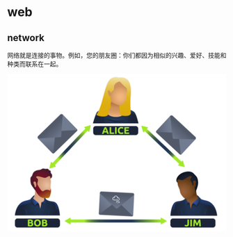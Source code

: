 # web

## network

网络就是连接的事物。例如，您的朋友圈：你们都因为相似的兴趣、爱好、技能和种类而联系在一起。

![network](./assets/image-20250314112314575.png)



